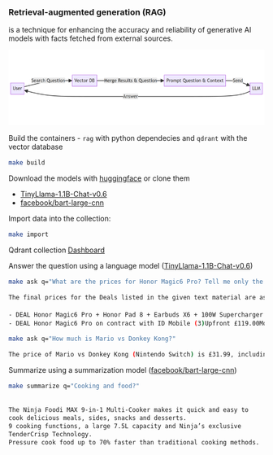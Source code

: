 ### Retrieval-augmented generation (RAG) 

is a technique for enhancing the accuracy and reliability of generative 
AI models with facts fetched from external sources.


![Diagram](data/diagram.png "Diagram")


Build the containers - `rag` with python dependecies and `qdrant` with the vector database

```sh
make build
```

Download the models with [huggingface](https://huggingface.co/docs/hub/en/models-downloading) or clone them

- [TinyLlama-1.1B-Chat-v0.6](https://huggingface.co/TinyLlama/TinyLlama-1.1B-Chat-v0.6)
- [facebook/bart-large-cnn](https://huggingface.co/facebook/bart-large-cnn)


Import data into the collection:


```sh
make import
```

Qdrant collection [Dashboard](http://0.0.0.0:6333/dashboard#/collections)


Answer the question using a language model ([TinyLlama-1.1B-Chat-v0.6](https://huggingface.co/TinyLlama/TinyLlama-1.1B-Chat-v0.6))

```sh
make ask q="What are the prices for Honor Magic6 Pro? Tell me only the final prices."
```

```sh
The final prices for the Deals listed in the given text material are as follows:

- DEAL Honor Magic6 Pro + Honor Pad 8 + Earbuds X6 + 100W Supercharger - £29.99pm/24 + £349 Upfornt (£5 TCB) for 1078.76.
- DEAL Honor Magic6 Pro on contract with ID Mobile (3)Upfront £119.00Monthly £39.99100gb DataUnlimited MinsUnlimited TextsIncluded free gifts:Honor Pad 8Honor Earbuds X6Honor 100W ChargerOther contracts are available for example Upfront £49.00Monthly £42.99Which works out a few pence more with a lower upfront cost100gb DataUnlimited MinsUnlimited Texts
```

```sh
make ask q="How much is Mario vs Donkey Kong?"
```

```sh
The price of Mario vs Donkey Kong (Nintendo Switch) is £31.99, including free delivery at Currys.

```


Summarize using a summarization model ([facebook/bart-large-cnn](https://huggingface.co/facebook/bart-large-cnn))

```sh
make summarize q="Cooking and food?"
```

```

The Ninja Foodi MAX 9-in-1 Multi-Cooker makes it quick and easy to cook delicious meals, sides, snacks and desserts. 
9 cooking functions, a large 7.5L capacity and Ninja’s exclusive TenderCrisp Technology. 
Pressure cook food up to 70% faster than traditional cooking methods.

```
